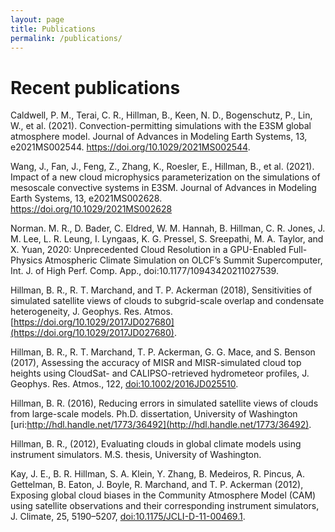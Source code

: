 ```yaml
---
layout: page
title: Publications
permalink: /publications/
---
```


# Recent publications

Caldwell, P. M., Terai, C. R., Hillman, B., Keen, N. D., Bogenschutz, P., Lin, W., et al. (2021). Convection-permitting simulations with the E3SM global atmosphere model. Journal of Advances in Modeling Earth Systems, 13, e2021MS002544. https://doi.org/10.1029/2021MS002544.

Wang, J., Fan, J., Feng, Z., Zhang, K., Roesler, E., Hillman, B., et al. (2021). Impact of a new cloud microphysics parameterization on the simulations of mesoscale convective systems in E3SM. Journal of Advances in Modeling Earth Systems, 13, e2021MS002628. https://doi.org/10.1029/2021MS002628

Norman. M. R., D. Bader, C. Eldred, W. M. Hannah, B. Hillman, C. R. Jones, J. M. Lee, L. R. Leung, I. Lyngaas, K. G. Pressel, S. Sreepathi, M. A. Taylor, and X. Yuan, 2020: Unprecedented Cloud Resolution in a GPU-Enabled Full-Physics Atmospheric Climate Simulation on OLCF’s Summit Supercomputer, Int. J. of High Perf. Comp. App., doi:10.1177/10943420211027539.

Hillman, B. R., R. T. Marchand, and T. P. Ackerman (2018), Sensitivities of simulated satellite views of clouds to subgrid-scale overlap and condensate heterogeneity, J. Geophys. Res. Atmos. [https://doi.org/10.1029/2017JD027680](https://doi.org/10.1029/2017JD027680).

Hillman, B. R., R. T. Marchand, T. P. Ackerman, G. G. Mace, and S. Benson (2017), Assessing the accuracy of MISR and MISR-simulated cloud top heights using CloudSat- and CALIPSO-retrieved hydrometeor profiles, J. Geophys. Res. Atmos., 122, [doi:10.1002/2016JD025510](http://onlinelibrary.wiley.com/doi/10.1002/2016JD025510/full).

Hillman, B. R. (2016), Reducing errors in simulated satellite views of clouds from large-scale models. Ph.D. dissertation, University of Washington [uri:http://hdl.handle.net/1773/36492](http://hdl.handle.net/1773/36492).

Hillman, B. R., (2012), Evaluating clouds in global climate models using instrument simulators. M.S. thesis, University of Washington.

Kay, J. E., B. R. Hillman, S. A. Klein, Y. Zhang, B. Medeiros, R. Pincus, A. Gettelman, B. Eaton, J. Boyle, R. Marchand, and T. P. Ackerman (2012), Exposing global cloud biases in the Community Atmosphere Model (CAM) using satellite observations and their corresponding instrument simulators, J. Climate, 25, 5190–5207, [doi:10.1175/JCLI-D-11-00469.1](http://journals.ametsoc.org/doi/abs/10.1175/JCLI-D-11-00469.1).
